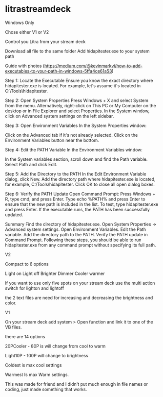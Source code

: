 # litrastreamdeck
Windows Only

Chose either V1 or V2

Control you Litra from your stream deck

Download all file to the same folder 
Add hidapitester.exe to your system path 

Guide with photos (https://medium.com/@kevinmarkvi/how-to-add-executables-to-your-path-in-windows-5ffa4ce61a53)

Step 1: Locate the Executable
Ensure you know the exact directory where hidapitester.exe is located. For example, let's assume it's located in C:\Tools\hidapitester.

Step 2: Open System Properties
Press Windows + X and select System from the menu. Alternatively, right-click on This PC or My Computer on the desktop or in File Explorer and select Properties.
In the System window, click on Advanced system settings on the left sidebar.

Step 3: Open Environment Variables
In the System Properties window:

Click on the Advanced tab if it's not already selected.
Click on the Environment Variables button near the bottom.

Step 4: Edit the PATH Variable
In the Environment Variables window:

In the System variables section, scroll down and find the Path variable.
Select Path and click Edit.

Step 5: Add the Directory to the PATH
In the Edit Environment Variable dialog, click New.
Add the directory path where hidapitester.exe is located, for example, C:\Tools\hidapitester.
Click OK to close all open dialog boxes.

Step 6: Verify the PATH Update
Open Command Prompt: Press Windows + R, type cmd, and press Enter.
Type echo %PATH% and press Enter to ensure that the new path is included in the list.
To test, type hidapitester.exe and press Enter. If the executable runs, the PATH has been successfully updated.

Summary
Find the directory of hidapitester.exe.
Open System Properties → Advanced system settings.
Open Environment Variables.
Edit the Path variable.
Add the directory path to the PATH.
Verify the PATH update in Command Prompt.
Following these steps, you should be able to run hidapitester.exe from any command prompt without specifying its full path.

V2

Compact to 6 options

Light on
Light off
Brighter
Dimmer
Cooler
warmer

If you want to use only five spots on your stream deck use the multi action switch for lighton and lightoff

the 2 text files are need for increasing and decreasing the brightness and color. 


V1

On your stream deck add system > Open function and link it to one of the VB files.

there are 14 options 

20PCooler - 80P is will change from cool to warm 

Light10P - 100P will change to brightness

Coldest is max cool settings

Warmest Is max Warm settings. 


This was made for friend and I didn't put much enough in file names or coding, just made something that works. 


